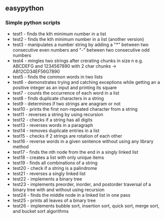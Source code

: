 ## easypython

### Simple python scripts

* test1 - finds the kth minimum number in a list
* test2 - finds the kth minimum number in a list (another version)
* test3 - manipulates a number string by adding a "*" between two consecutive even numbers and "-" between two consecutive odd numbers
* test4 - mingles two strings after crerating chunks in size n e.g. ABCDEFG and 1234567890 with 2 char chunks -> AB12CD34EF56G7890
* test5 - finds the common words in two lists
* test6 - demonstrates trying and catching exceptions while getting an a positive integer as an input and printing its square
* test7 - counts the occurrence of each word in a list
* test8 - finds duplicate characters in a string
* test9 - determines if two strings are anagram or not
* test10 - prints the first non-repeated character from a string
* test11 - reverses a string by using recursion
* test12 - checks if a string has all digits
* test13 - reverses words in a paragraph
* test14 - removes duplicate entries in a list
* test15 - checks if 2 strings are rotation of each other
* test16 - reverse words in a given sentence without using any library method
* test17 - finds the nth node from the end in a singly linked list
* test18 - creates a list with only unique items
* test19 - finds all combinations of a string
* test20 - check if a string is a palindrome
* test21 - reverses a singly linked list
* test22 - implements a binary tree
* test23 - implements preorder, inorder, and postorder traversal of a binary tree with and without using recursion 
* test24 - finds the middle node in a linked list in one pass
* test25 - prints all leaves of a binary tree
* test26 - implements bubble sort, insertion sort, quick sort, merge sort, and bucket sort algorithms
